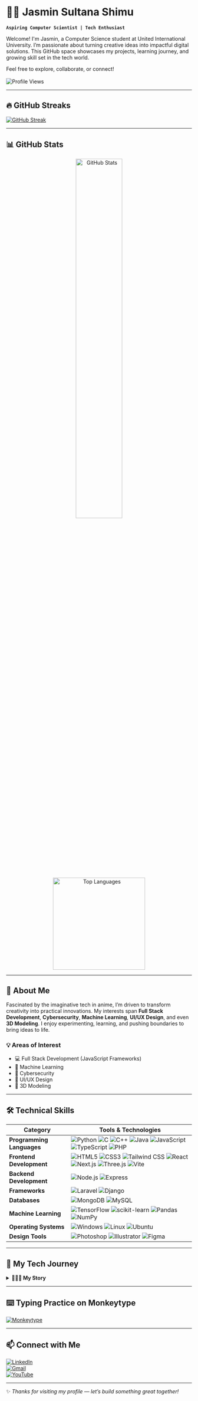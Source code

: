 # 👩‍💻 Jasmin Sultana Shimu

**`Aspiring Computer Scientist | Tech Enthusiast`**

Welcome! I'm Jasmin, a Computer Science student at United International University. I’m passionate about turning creative ideas into impactful digital solutions. This GitHub space showcases my projects, learning journey, and growing skill set in the tech world.

Feel free to explore, collaborate, or connect!
<br><br>
![Profile Views](https://komarev.com/ghpvc/?username=shimu-i&label=Profile%20Views&color=0e75b6&style=for-the-badge)


<!--

---
# 🧑‍💻 GitHub Overview – @shimu-i

 Profile Summary Cards 
![Profile Details](https://github-profile-summary-cards.vercel.app/api/cards/profile-details?username=shimu-i&theme=default)
![Top Languages by Repo Count](https://github-profile-summary-cards.vercel.app/api/cards/repos-per-language?username=shimu-i&theme=default)
![Most Used Languages by Commits](https://github-profile-summary-cards.vercel.app/api/cards/most-commit-language?username=shimu-i&theme=default)
![Stats Card](https://github-profile-summary-cards.vercel.app/api/cards/stats?username=shimu-i&theme=default)
![Productive Time](https://github-profile-summary-cards.vercel.app/api/cards/productive-time?username=shimu-i&theme=default&utcOffset=8)



-->

---

## 🔥 GitHub Streaks

[![GitHub Streak](https://github-readme-streak-stats-eight.vercel.app?user=shimu-i&theme=dark)](https://git.io/streak-stats)

---

## 📊 GitHub Stats

<div align="center">
  <img src="https://github-readme-stats.vercel.app/api?username=shimu-i&show_icons=true&theme=gotham&hide_title=true&line_height=21" alt="GitHub Stats" width="50%" />
  <img src="https://github-readme-stats.vercel.app/api/top-langs/?username=shimu-i&layout=compact&theme=gotham" alt="Top Languages" height="250px" />
</div>

---

## 🚀 About Me

Fascinated by the imaginative tech in anime, I’m driven to transform creativity into practical innovations. My interests span **Full Stack Development**, **Cybersecurity**, **Machine Learning**, **UI/UX Design**, and even **3D Modeling**. I enjoy experimenting, learning, and pushing boundaries to bring ideas to life.

### 💡 Areas of Interest
- 💻 Full Stack Development (JavaScript Frameworks)  
- 🤖 Machine Learning  
- 🔐 Cybersecurity  
- 🎨 UI/UX Design  
- 🧱 3D Modeling  

---

## 🛠️ Technical Skills

| Category              | Tools & Technologies |
|-----------------------|-----------------------|
| **Programming Languages** | ![Python](https://img.shields.io/badge/Python-3776AB?style=for-the-badge&logo=python&logoColor=white) ![C](https://img.shields.io/badge/C-00599C?style=for-the-badge&logo=c&logoColor=white) ![C++](https://img.shields.io/badge/C++-00599C?style=for-the-badge&logo=cplusplus&logoColor=white) ![Java](https://img.shields.io/badge/Java-EC1B23?style=for-the-badge&logo=openjdk&logoColor=white) ![JavaScript](https://img.shields.io/badge/JavaScript-F7DF1E?style=for-the-badge&logo=javascript&logoColor=black) ![TypeScript](https://img.shields.io/badge/TypeScript-3178C6?style=for-the-badge&logo=typescript&logoColor=white) ![PHP](https://img.shields.io/badge/PHP-777BB4?style=for-the-badge&logo=php&logoColor=white) |
| **Frontend Development** | ![HTML5](https://img.shields.io/badge/HTML5-E34F26?style=for-the-badge&logo=html5&logoColor=white) ![CSS3](https://img.shields.io/badge/CSS3-1572B6?style=for-the-badge&logo=css3&logoColor=white) ![Tailwind CSS](https://img.shields.io/badge/Tailwind_CSS-06B6D4?style=for-the-badge&logo=tailwind-css&logoColor=white) ![React](https://img.shields.io/badge/React-61DAFB?style=for-the-badge&logo=react&logoColor=black) ![Next.js](https://img.shields.io/badge/Next.js-000000?style=for-the-badge&logo=nextdotjs&logoColor=white) ![Three.js](https://img.shields.io/badge/Three.js-000000?style=for-the-badge&logo=three.js&logoColor=white) ![Vite](https://img.shields.io/badge/Vite-646CFF?style=for-the-badge&logo=vite&logoColor=white) |
| **Backend Development** | ![Node.js](https://img.shields.io/badge/Node.js-339933?style=for-the-badge&logo=nodedotjs&logoColor=white) ![Express](https://img.shields.io/badge/Express-000000?style=for-the-badge&logo=express&logoColor=white) |
| **Frameworks** | ![Laravel](https://img.shields.io/badge/Laravel-FF2D20?style=for-the-badge&logo=laravel&logoColor=white) ![Django](https://img.shields.io/badge/Django-092E20?style=for-the-badge&logo=django&logoColor=white) |
| **Databases** | ![MongoDB](https://img.shields.io/badge/MongoDB-47A248?style=for-the-badge&logo=mongodb&logoColor=white) ![MySQL](https://img.shields.io/badge/MySQL-005C84?style=for-the-badge&logo=mysql&logoColor=white) |
| **Machine Learning**  | ![TensorFlow](https://img.shields.io/badge/TensorFlow-FF6F00?style=for-the-badge&logo=tensorflow&logoColor=white) ![scikit-learn](https://img.shields.io/badge/scikit--learn-F7931E?style=for-the-badge&logo=scikitlearn&logoColor=white) ![Pandas](https://img.shields.io/badge/Pandas-150458?style=for-the-badge&logo=pandas&logoColor=white) ![NumPy](https://img.shields.io/badge/NumPy-013243?style=for-the-badge&logo=numpy&logoColor=white) |
| **Operating Systems** | ![Windows](https://img.shields.io/badge/Windows-0078D6?style=for-the-badge&logo=windows&logoColor=white) ![Linux](https://img.shields.io/badge/Linux-FCC624?style=for-the-badge&logo=linux&logoColor=black) ![Ubuntu](https://img.shields.io/badge/Ubuntu-E95420?style=for-the-badge&logo=ubuntu&logoColor=white) |
| **Design Tools**      | ![Photoshop](https://img.shields.io/badge/Photoshop-31A8FF?style=for-the-badge&logo=adobephotoshop&logoColor=white) ![Illustrator](https://img.shields.io/badge/Illustrator-FF9A00?style=for-the-badge&logo=adobeillustrator&logoColor=white) ![Figma](https://img.shields.io/badge/Figma-F24E1E?style=for-the-badge&logo=figma&logoColor=white) |

---

## 🌱 My Tech Journey

<details>
<summary><strong>👩🏼‍💻 My Story</strong></summary>

Hi, I'm Shimu! My fascination with technology began through anime, where futuristic inventions sparked my curiosity. That imagination grew into a passion for real-world innovation. I believe that every great idea begins with creativity, and through Computer Science, I aim to bring those ideas to life. This GitHub is a reflection of my journey—filled with learning, experimentation, and collaboration.

</details>

---

## ⌨️ Typing Practice on Monkeytype

[![Monkeytype](https://img.shields.io/badge/Monkeytype-dark__rai__491-orange?style=for-the-badge)](https://monkeytype.com/profile/dark_rai_491)


---

## 📫 Connect with Me  

[![LinkedIn](https://img.shields.io/badge/LinkedIn-Jasmin%20Sultana%20Shimu-blue?style=for-the-badge&logo=linkedin)](https://www.linkedin.com/in/jasmin-sultana-shimu-483709254/)  
[![Gmail](https://img.shields.io/badge/Gmail-jasmin8sultana8shimu%40gmail.com-D14836?style=for-the-badge&logo=gmail&logoColor=white)](mailto:jasmin8sultana8shimu@gmail.com)  
[![YouTube](https://img.shields.io/badge/YouTube-Subscribe-red?style=for-the-badge&logo=youtube&logoColor=white)](https://youtube.com/@shimu-8?si=7WHGXiKsZIjJ6ldN)  

---

✨ *Thanks for visiting my profile — let’s build something great together!*
